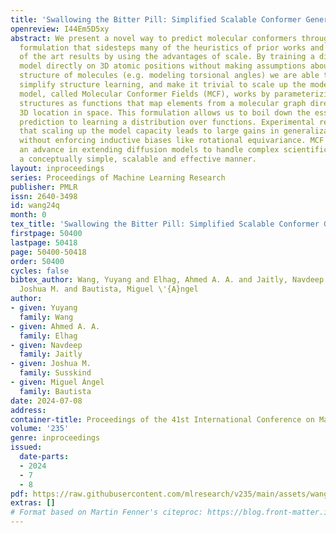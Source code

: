 ```yaml
---
title: 'Swallowing the Bitter Pill: Simplified Scalable Conformer Generation'
openreview: I44Em5D5xy
abstract: We present a novel way to predict molecular conformers through a simple
  formulation that sidesteps many of the heuristics of prior works and achieves state
  of the art results by using the advantages of scale. By training a diffusion generative
  model directly on 3D atomic positions without making assumptions about the explicit
  structure of molecules (e.g. modeling torsional angles) we are able to radically
  simplify structure learning, and make it trivial to scale up the model sizes. This
  model, called Molecular Conformer Fields (MCF), works by parameterizing conformer
  structures as functions that map elements from a molecular graph directly to their
  3D location in space. This formulation allows us to boil down the essence of structure
  prediction to learning a distribution over functions. Experimental results show
  that scaling up the model capacity leads to large gains in generalization performance
  without enforcing inductive biases like rotational equivariance. MCF represents
  an advance in extending diffusion models to handle complex scientific problems in
  a conceptually simple, scalable and effective manner.
layout: inproceedings
series: Proceedings of Machine Learning Research
publisher: PMLR
issn: 2640-3498
id: wang24q
month: 0
tex_title: 'Swallowing the Bitter Pill: Simplified Scalable Conformer Generation'
firstpage: 50400
lastpage: 50418
page: 50400-50418
order: 50400
cycles: false
bibtex_author: Wang, Yuyang and Elhag, Ahmed A. A. and Jaitly, Navdeep and Susskind,
  Joshua M. and Bautista, Miguel \'{A}ngel
author:
- given: Yuyang
  family: Wang
- given: Ahmed A. A.
  family: Elhag
- given: Navdeep
  family: Jaitly
- given: Joshua M.
  family: Susskind
- given: Miguel Ángel
  family: Bautista
date: 2024-07-08
address:
container-title: Proceedings of the 41st International Conference on Machine Learning
volume: '235'
genre: inproceedings
issued:
  date-parts:
  - 2024
  - 7
  - 8
pdf: https://raw.githubusercontent.com/mlresearch/v235/main/assets/wang24q/wang24q.pdf
extras: []
# Format based on Martin Fenner's citeproc: https://blog.front-matter.io/posts/citeproc-yaml-for-bibliographies/
---
```

